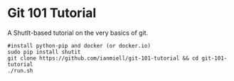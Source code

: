 # Git 101 Tutorial
A ShutIt-based tutorial on the very basics of git.

```
#install python-pip and docker (or docker.io)
sudo pip install shutit
git clone https://github.com/ianmiell/git-101-tutorial && cd git-101-tutorial
./run.sh
```

